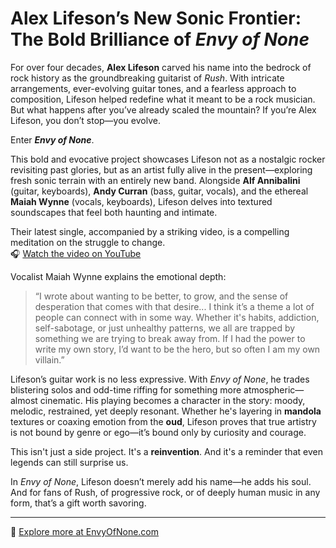 # Alex Lifeson’s New Sonic Frontier: The Bold Brilliance of *Envy of None*

For over four decades, **Alex Lifeson** carved his name into the bedrock of rock history as the groundbreaking guitarist of *Rush*. With intricate arrangements, ever-evolving guitar tones, and a fearless approach to composition, Lifeson helped redefine what it meant to be a rock musician. But what happens after you’ve already scaled the mountain? If you’re Alex Lifeson, you don’t stop—you evolve.

Enter **_Envy of None_**.

This bold and evocative project showcases Lifeson not as a nostalgic rocker revisiting past glories, but as an artist fully alive in the present—exploring fresh sonic terrain with an entirely new band. Alongside **Alf Annibalini** (guitar, keyboards), **Andy Curran** (bass, guitar, vocals), and the ethereal **Maiah Wynne** (vocals, keyboards), Lifeson delves into textured soundscapes that feel both haunting and intimate.

Their latest single, accompanied by a striking video, is a compelling meditation on the struggle to change.  
🎧 [Watch the video on YouTube](https://youtu.be/KoeWJyCQR0w?si=WlsBl1Pggflk-AH9)

Vocalist Maiah Wynne explains the emotional depth:

> “I wrote about wanting to be better, to grow, and the sense of desperation that comes with that desire... I think it’s a theme a lot of people can connect with in some way. Whether it's habits, addiction, self-sabotage, or just unhealthy patterns, we all are trapped by something we are trying to break away from. If I had the power to write my own story, I’d want to be the hero, but so often I am my own villain.”

Lifeson’s guitar work is no less expressive. With *Envy of None*, he trades blistering solos and odd-time riffing for something more atmospheric—almost cinematic. His playing becomes a character in the story: moody, melodic, restrained, yet deeply resonant. Whether he's layering in **mandola** textures or coaxing emotion from the **oud**, Lifeson proves that true artistry is not bound by genre or ego—it’s bound only by curiosity and courage.

This isn't just a side project. It's a **reinvention**. And it's a reminder that even legends can still surprise us.

In *Envy of None*, Lifeson doesn’t merely add his name—he adds his soul.  
And for fans of Rush, of progressive rock, or of deeply human music in any form, that’s a gift worth savoring.

---

🔗 [Explore more at EnvyOfNone.com](https://envyofnone.com/)
